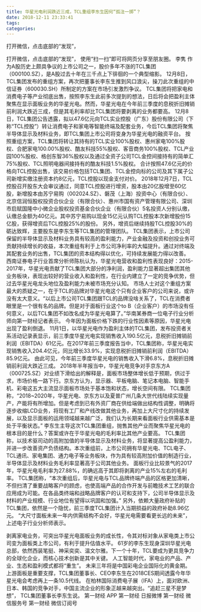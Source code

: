 ```yaml
---
title: 华星光电利润跌近三成，TCL重组李东生因何“孤注一掷”？
date: 2018-12-11 23:33:41
tags: 
categories: 
---
```

打开微信，点击底部的“发现”，
<!-- more -->
打开微信，点击底部的“发现”，
使用“扫一扫”即可将网页分享至朋友圈。
李隽
作为A股历史上颇具争议的上市公司之一，股价多年不涨的TCL集团（000100.SZ），是A股过去十年在三千点上下徘徊的一个典型缩影。
12月8日，TCL集团发布的重组方案，再次把董事长李东生推到风口浪尖，操刀此次重组的中信证券（600030.SH）所制定的方案在市场引发激烈争议。
TCL集团将把家电和消费电子等产业彻底出售，按照李东生此前多次提到的想法，日后将会把盈利主体聚焦在显示面板业务的华星光电。然而，华星光电在今年前三季度的息税折旧摊销前利润大跌近三成，但是其毛利率却比TCL集团将要剥离的业务都要高。
12月8日，TCL集团公告透露，拟以47.6亿元向TCL实业控股（广东）股份有限公司（下称“TCL控股”）转让消费电子和家电等智能终端及配套业务，今后TCL集团将聚焦半导体显示及材料业务，即TCL集团上市公司将变身为华星光电的融资平台。
按照重组方案，TCL集团将转让其持有的TCL实业100%股权、惠州家电100%股权、合肥家电100.00%股权、酷友科技55%股权、客音商务100%股权、TCL产业园100%股权、格创东智36%股权以及通过全资子公司TCL金控间接持有的简单汇75%股权、TCL照明电器间接持有的酷友科技1.5%股权。
合计按照47.6亿元的价格向TCL控股出售，该交易价格包括TCL集团、TCL金控向标的公司及其下属子公司新增实缴注册资本约8亿元，TCL控股以现金支付对价。
2018年12月7日，TCL控股召开股东大会审议通过，同意TCL控股进行增资，股本由20亿股增至60亿股，新增股本由苏宁易购（002024.SZ）、磐茂（上海）投资中心（有限合伙）、北京信润恒股权投资合伙企业（有限合伙）、惠州市国有资产管理有限公司、深圳市启赋国隆中小微企业股权投资基金合伙企业（有限合伙）5名投资人分别认缴，认缴总金额为40亿元。其中苏宁易购以现金15亿元认购TCL控股本次新增股份15亿股，获得增资后TCL控股25%的股份。
另外，增资后继续持股TCL控股30%的砺达致辉，主要股东是李东生等TCL集团的管理团队。
TCL集团表示，上市公司保留的半导体显示及材料业务具有较高的盈利能力，产业金融及投资和创投业务可贡献持续增长的收益，本次重组有利于上市公司净利率的大幅提升。通过对终端及其配套业务的出售，TCL集团的资本结构得以优化，可持续发展能力得以改善。
西南证券电子行业首席分析师陈杭认为，华星光电营收和盈利性表现良好：2015-2017年，华星光电贡献了TCL集团大部分的净利润，盈利能力显著超出集团其他业务板块，表现出较好的营业收入和盈利性，在行业内建立了一定的竞争优势，但过去华星光电龙头地位及盈利能力未被市场充分认知。
市场人士对这个重组方案最大的质疑之一，在于TCL的品牌对华星光电这个只有企业客户的公司来说，或许没有太大意义。“以后上市公司TCL集团跟TCL的品牌没啥关系了，TCL在消费者眼里是一个很有名的品牌。但是对于面板行业这个to B（企业客户）的市场没有任何意义，以后TCL集团不如改名成为华星光电算了。”华南某券商一位电子行业分析师向第一财经记者表示。
今年因为面板价格下跌的行业性因素等原因，华星光电出现了盈利倒退。
11月1日，以华星光电作为盈利主体的TCL集团，发布投资者关系活动记录表显示，前三季度华星光电实现销售收入190.5亿元，息税折旧摊销前利润（EBITDA）61亿元。在2017年前三季度报告当中，TCL集团称，华星光电实现销售收入204.4亿元，同比增长33.9%，实现息税折旧摊销前利润（EBITDA）85.9亿元。
由此可见，今年前三季度华星光电的销售收入下滑6.8%，息税折旧摊销前利润大跌近三成。
2018年半年报当中，华星光电竞争对手京东方A（000725.SZ）对业绩下滑给出的解释是，面板市场整体增长低于预期，供过于求，市场价格一路下行。京东方认为，显示器、平板电脑、笔记本电脑、智能手机、彩电这五大主流显示面板市场处于基本饱和状态，增长空间有限。
TCL集团称，“2018~2020年，华星光电、京东方以及夏普广州几条大世代线陆续实现量产，产能将有所增加。但是考虑到已有外资厂商在供给端做出结构性调整，明确将逐步收缩LCD业务，将现有工厂和产线改做其他业务，再加上大尺寸化的持续发展，以及显示面板的运用领域越来越广泛，我们认为长期来看面板行业供需基本是处于平衡状态。”
李东生主导这次TCL集团重组，抛售其他产业而聚焦华星光电的根本目的是什么？答案或许在于华星光电的毛利率比其他产业要高。
TCL集团称，以技术驱司动的高附加值的半导体显示及材料业务，将显著提高公盈利能力，并进一步改善资产负债结构。本次重组前，上市公司拥有华星光电、TCL电子、TCL通讯、家电集团、通力电子等业务板块，作为具有较高附加价值的制造行业，半导体显示及材料业务毛利率显著高于公司其他业务。
面板行业比较景气的2017年，华星光电毛利率为27.88%，的确远高于其即将剥离的产业15%左右的毛利率。
TCL集团称，“本次重组后，华星光电与TCL品牌终端产品的区格更加清晰，不但扫清了重要战略客户的顾虑，也使高端产品的合作开发与前瞻技术工艺的联合应用成为可能。在各品类终端和战略品牌客户的认可和支持下，公司半导体显示及材料的产业规模、行业地位有望得以巩固和加强。”
另外，依赖大量政府补贴的TCL集团，依然是一个隐忧，前三季度TCL集团计入当期损益的政府补助8.96亿元。
“大尺寸面板未来一年内供需结构不会好，华星光电需要看更长远的未来”，上述电子行业分析师表示。
 
 
剥离家电业务，可突出华星光电面板业务的成长性，令其对标对象从家电类上市公司变为面板类上市公司，有利于提升估值水平。
61岁的李东生现身深圳华星光电总部，依然西装笔挺、神采奕奕、温文尔雅。下一个十年，TCL要成为更具竞争力的全球化企业，而核心技术创新是其中关键。
人工智能时代，家电业的产品、产业、生态和盈利模式都将“重生”。
未来三年将是中国彩电企业国际化的黄金期。上游面板是重要支撑，TCL集团董事长、CEO李东生在2018CES期间透露今年华星光电会考虑再上一条10.5代线。
在柏林国际消费电子展（IFA）上，面对欧洲、日本、韩国的竞争对手，中国主流企业的形象正越来越突出。“追赶三星不是梦想”， TCL集团董事长李东生说。
第一财经
APP
第一财经
日报微博
第一财经
微信服务号
第一财经
微信订阅号
